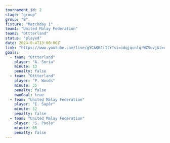 ```yaml
---
tournament_id: 2
stage: "group"
group: "B"
fixture: "Matchday 1"
team1: "United Malay Federation"
team2: "Ottterland"
status: "played"
date: 2024-8-4T13:00:00Z
link: "https://www.youtube.com/live/gYCAQKJi1tY?si=idqjqunlqrWZSuvj&t=4671"
goals:
  - team: "Ottterland"
    player: "A. Soria"
    minute: 13
    penalty: false
  - team: "Ottterland"
    player: "P. Woods"
    minute: 35
    penalty: false
    ownGoal: true
  - team: "United Malay Federation"
    player: "E. Šapêr"
    minute: 52
    penalty: false
  - team: "United Malay Federation"
    player: "S. Poole"
    minute: 66
    penalty: false
---
```

